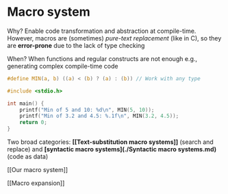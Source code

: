 # Macro system

Why? Enable code transformation and abstraction at compile-time. However, macros are (sometimes) _pure-text replacement_ (like in C), so they are **error-prone** due to the lack of type checking

When? When functions and regular constructs are not enough e.g., generating complex compile-time code

```c
#define MIN(a, b) ((a) < (b) ? (a) : (b)) // Work with any type

#include <stdio.h>

int main() {
    printf("Min of 5 and 10: %d\n", MIN(5, 10));
    printf("Min of 3.2 and 4.5: %.1f\n", MIN(3.2, 4.5));
    return 0;
}
```

Two broad categories: **[[Text-substitution macro systems]]** (search and replace) and **[syntactic macro systems](./Syntactic macro systems.md)** (code as data)

[[Our macro system]]

[[Macro expansion]]
